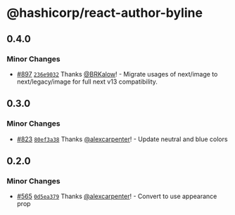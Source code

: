 # @hashicorp/react-author-byline

## 0.4.0

### Minor Changes

- [#897](https://github.com/hashicorp/react-components/pull/897) [`236e9032`](https://github.com/hashicorp/react-components/commit/236e903243b555aff1814d59a6ec97c7308dedf9) Thanks [@BRKalow](https://github.com/BRKalow)! - Migrate usages of next/image to next/legacy/image for full next v13 compatibility.

## 0.3.0

### Minor Changes

- [#823](https://github.com/hashicorp/react-components/pull/823) [`80ef3a38`](https://github.com/hashicorp/react-components/commit/80ef3a38ba67e23ba2d019530fb57d218e9d8268) Thanks [@alexcarpenter](https://github.com/alexcarpenter)! - Update neutral and blue colors

## 0.2.0

### Minor Changes

- [#565](https://github.com/hashicorp/react-components/pull/565) [`0d5ea379`](https://github.com/hashicorp/react-components/commit/0d5ea379926e6f261aecf7611d2358a3ef73d28d) Thanks [@alexcarpenter](https://github.com/alexcarpenter)! - Convert to use appearance prop
